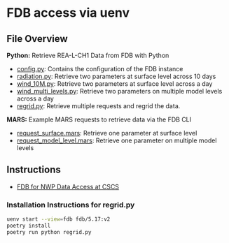 # FDB access via uenv

## File Overview

**Python:** Retrieve REA-L-CH1 Data from FDB with Python
- [config.py](config.py): Contains the configuration of the FDB instance
- [radiation.py](radiation.py): Retrieve two parameters at surface level across 10 days
- [wind_10M.py](wind_10M.py): Retrieve two parameters at surface level across a day
- [wind_multi_levels.py](wind_multi_levels.py): Retrieve two parameters on multiple model levels across a day
- [regrid.py](regrid.py): Retrieve multiple requests and regrid the data.

**MARS:** Example MARS requests to retrieve data via the FDB CLI
- [request_surface.mars](request_surface.mars): Retrieve one parameter at surface level
- [request_model_level.mars](request_model_level.mars): Retrieve one parameter on multiple model levels

## Instructions
- [FDB for NWP Data Access at CSCS](https://meteoswiss.atlassian.net/wiki/x/poR-Ew)

### Installation Instructions for regrid.py

```sh
uenv start --view=fdb fdb/5.17:v2
poetry install
poetry run python regrid.py
```
